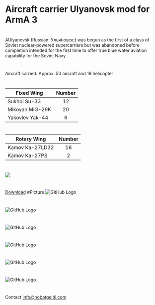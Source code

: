 # Aircraft carrier Ulyanovsk mod for ArmA 3
#
AUlyanovsk (Russian: Улья́новск;) was begun as the first of a class of Soviet nuclear-powered supercarriers but was abandoned before completion intended for the first time to offer true blue water aviation capability for the Soviet Navy.
#
Aircraft carried:	Approx. 50 aircraft and 18 helicopter
#
| Fixed Wing        | Number            |
| ----------------- |:-----------------:|
| 	Sukhoi Su-33    |         12        |
| 	Mikoyan MiG-29K |         20        |
| 	Yakovlev Yak-44 |          6        |
#
| Rotary Wing       | Number            |
| ----------------- |:-----------------:|
| 	Kamov Ka-27LD32 |          16       |
| 	Kamov Ka-27PS   |          2        |
#
[![](https://www.paypalobjects.com/en_US/i/btn/btn_donateCC_LG.gif)](https://www.paypal.com/cgi-bin/webscr?cmd=_s-xclick&hosted_button_id=K6922R75JMFTS)
#
[Download](https://github.com/Nobatgeldi/Admiral-Kuznetsov/zip/master)
#Picture
![GitHub Logo](https://raw.githubusercontent.com/Nobatgeldi/Aircraft-carrier/master/pic/6.jpg)
#
![GitHub Logo](https://raw.githubusercontent.com/Nobatgeldi/Aircraft-carrier/master/pic/1.jpg)
#
![GitHub Logo](https://raw.githubusercontent.com/Nobatgeldi/Aircraft-carrier/master/pic/2.jpg)
#
![GitHub Logo](https://raw.githubusercontent.com/Nobatgeldi/Aircraft-carrier/master/pic/3.jpg)
#
![GitHub Logo](https://raw.githubusercontent.com/Nobatgeldi/Aircraft-carrier/master/pic/4.jpg)
#
![GitHub Logo](https://raw.githubusercontent.com/Nobatgeldi/Aircraft-carrier/master/pic/5.jpg)
#
Contact info@nobatgeldi.com
